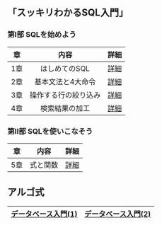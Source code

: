 ## 「スッキリわかるSQL入門」

### 第I部 SQLを始めよう
|章|内容|詳細|
|:--:|:--:|:--:|
|1章|はしめてのSQL|[詳細](https://github.com/kaneda05/practice-SQL/blob/main/chr1/chr1.md)|
|2章|基本文法と4大命令|[詳細](https://github.com/kaneda05/practice-SQL/blob/main/chr2/chr2.md)|
|3章|操作する行の絞り込み|[詳細](https://github.com/kaneda05/practice-SQL/blob/main/chr3/chr3.md)|
|4章|検索結果の加工|[詳細](https://github.com/kaneda05/practice-SQL/blob/main/chr4/chr4.md)|

### 第II部 SQLを使いこなそう
|章|内容|詳細|
|:--:|:--:|:--:|
|5章|式と関数|[詳細](https://github.com/kaneda05/practice-SQL/blob/main/chr5/chr5.md)|

## アルゴ式
|[データベース入門(1)](https://github.com/kaneda05/algo/blob/main/2/database1.md)|[データベース入門(2)](https://github.com/kaneda05/algo/blob/main/2/database2.md)|
|:--:|:--:|